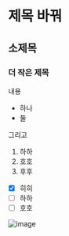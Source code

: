 # 제목 바꿔
## 소제목
### 더 작은 제목

내용
- 하나
- 둘

그리고
1. 하하
2. 호호
3. 후후

- [x] 히히
- [ ] 하하
- [ ] 호호

![image](https://github.com/user-attachments/assets/84033c19-764b-4418-a4df-12a919675140)
